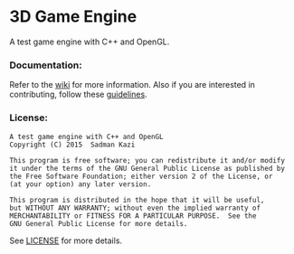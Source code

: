 # 3D Game Engine
A test game engine with C++ and OpenGL.

### Documentation:
Refer to the [wiki](https://github.com/sadmansk/GameEngine/wiki) for more information. Also if you are interested in contributing, follow these [guidelines](https://github.com/sadmansk/GameEngine/wiki/Contributing-to-the-Wiki).

### License:
```
A test game engine with C++ and OpenGL
Copyright (C) 2015  Sadman Kazi

This program is free software; you can redistribute it and/or modify
it under the terms of the GNU General Public License as published by
the Free Software Foundation; either version 2 of the License, or
(at your option) any later version.

This program is distributed in the hope that it will be useful,
but WITHOUT ANY WARRANTY; without even the implied warranty of
MERCHANTABILITY or FITNESS FOR A PARTICULAR PURPOSE.  See the
GNU General Public License for more details.
```
See [LICENSE](https://raw.githubusercontent.com/sadmansk/GameEngine/master/LICENSE) for more details.
